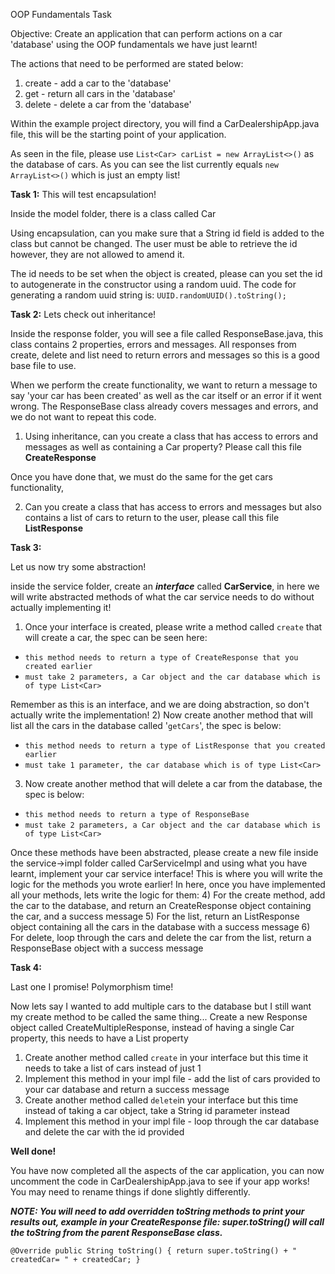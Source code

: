 OOP Fundamentals Task

Objective: Create an application that can perform actions on a car 'database' using the OOP fundamentals we have just learnt!

The actions that need to be performed are stated below:
1) create - add a car to the 'database'
2) get - return all cars in the 'database'
3) delete - delete a car from the 'database'

Within the example project directory, you will find a CarDealershipApp.java file, this will be the starting point of 
your application.

As seen in the file, please use `List<Car> carList = new ArrayList<>()` as the database of cars. As you can see the list currently
equals `new ArrayList<>()` which is just an empty list!

**Task 1:**
This will test encapsulation!

Inside the model folder, there is a class called Car

Using encapsulation, can you make sure that a String id field is added to the class but cannot be changed.
The user must be able to retrieve the id however, they are not allowed to amend it.

The id needs to be set when the object is created, please can you set the id to autogenerate in the constructor using a random uuid.
The code for generating a random uuid string is:
`UUID.randomUUID().toString();`

**Task 2:**
Lets check out inheritance!

Inside the response folder, you will see a file called ResponseBase.java, this class contains 2 properties, errors and messages.
All responses from create, delete and list need to return errors and messages so this is a good base file to use.

When we perform the create functionality, we want to return a message to say 'your car has been created' as well as the car itself or an error if it went wrong.
The ResponseBase class already covers messages and errors, and we do not want to repeat this code.
1) Using inheritance, can you create a class that has access to errors and messages as well as containing a Car property? Please call this file **CreateResponse**

Once you have done that, we must do the same for the get cars functionality, 

2) Can you create a class that has access to errors and messages but also contains a list of cars to return to the user, please call this file **ListResponse**

**Task 3:**

Let us now try some abstraction!

inside the service folder, create an **_interface_** called **CarService**, in here we will write abstracted methods of what the car service needs to do
without actually implementing it!

1) Once your interface is created, please write a method called `create` that will create a car, the spec can be seen here:
 - `this method needs to return a type of CreateResponse that you created earlier`
 - `must take 2 parameters, a Car object and the car database which is of type List<Car>`
 
Remember as this is an interface, and we are doing abstraction, so don't actually write the implementation!
2) Now create another method that will list all the cars in the database called '`getCars`', the spec is below:
- `this method needs to return a type of ListResponse that you created earlier`
- `must take 1 parameter, the car database which is of type List<Car>`
3) Now create another method that will delete a car from the database, the spec is below:
- `this method needs to return a type of ResponseBase`
- `must take 2 parameters, a Car object and the car database which is of type List<Car>`

Once these methods have been abstracted, please create a new file inside the service->impl folder called CarServiceImpl
and using what you have learnt, implement your car service interface! This is where you will write the logic for the methods you wrote earlier!
In here, once you have implemented all your methods, lets write the logic for them:
4) For the create method, add the car to the database, and return an CreateResponse object containing the car, and a success message
5) For the list, return an ListResponse object containing all the cars in the database with a success message
6) For delete, loop through the cars and delete the car from the list, return a ResponseBase object with a success message

**Task 4:**

Last one I promise! Polymorphism time!

Now lets say I wanted to add multiple cars to the database but I still want my create method to be called the same thing...
Create a new Response object called CreateMultipleResponse, instead of having a single Car property, this needs to have a List<Car> property
1) Create another method called `create` in your interface but this time it needs to take a list of cars instead of just 1
2) Implement this method in your impl file - add the list of cars provided to your car database and return a success message
3) Create another method called `delete`in your interface but this time instead of taking a car object, take a String id parameter instead
4) Implement this method in your impl file - loop through the car database and delete the car with the id provided

**Well done!**

You have now completed all the aspects of the car application, you can now uncomment the code in CarDealershipApp.java to see if your app works!
You may need to rename things if done slightly differently.

**_NOTE: You will need to add overridden toString methods to print your results out, example in your CreateResponse file:
super.toString() will call the toString from the parent ResponseBase class._**

`@Override
public String toString() {
return
super.toString() +
" createdCar= " + createdCar;
}`